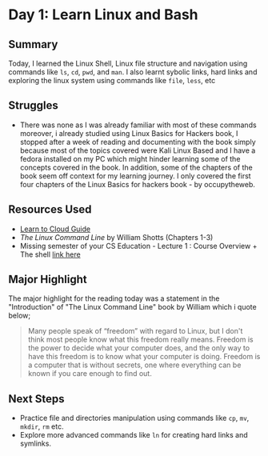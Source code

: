 # Day 1: Learn Linux and Bash

## Summary
Today, I learned the Linux Shell, Linux file structure and navigation using commands like `ls`, `cd`, `pwd`, and `man`. I also learnt sybolic links, hard links and exploring the linux system using commands like `file`, `less`, etc 

## Struggles
- There was none as I was already familiar with most of these commands moreover, i already studied using Linux Basics for Hackers book, I stopped after a week of reading and documenting with the book simply because most of the topics covered were Kali Linux Based and I have a fedora installed on my PC which might hinder learning some of the concepts covered in the book. In addition, some of the chapters of the book seem off context for my learning journey. I only covered the first four chapters of the Linux Basics for hackers book - by occupytheweb.

## Resources Used
- [Learn to Cloud Guide](https://learntocloud.guide/)
- *The Linux Command Line* by William Shotts (Chapters 1-3)
- Missing semester of your CS Education - Lecture 1 : Course Overview + The shell [link here](https://missing.csail.mit.edu/2020/course-shell/)

## Major Highlight
The major highlight for the reading today was a statement in the "Introduction" of "The Linux Command Line" book by William which i quote below;

> Many people speak of “freedom” with regard to Linux, but I don't think most people know what this freedom really means. Freedom is the power to decide what your computer does, and the only way to have this freedom is to know what your computer is doing. Freedom is a computer that is without secrets, one where everything can be known if you care enough to find out.

## Next Steps
- Practice file and directories manipulation using commands like `cp`, `mv`, `mkdir`, `rm` etc.
- Explore more advanced commands like `ln` for creating hard links and symlinks.
